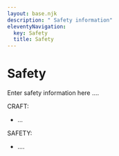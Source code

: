 ```yaml
---
layout: base.njk
description: " Safety information"
eleventyNavigation:
  key: Safety
  title: Safety
---
```


# Safety

Enter safety information here ....


CRAFT:
- ...

SAFETY:

-  ....
